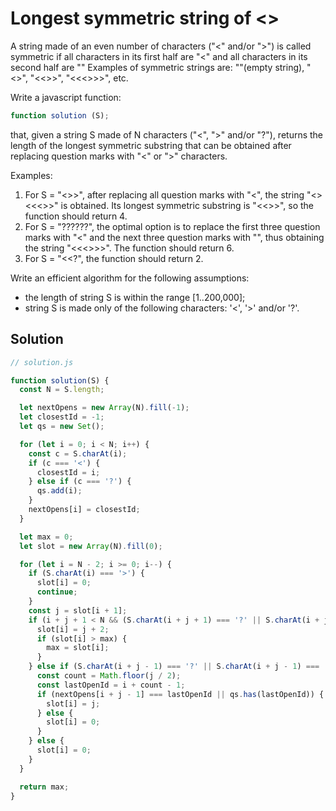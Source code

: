 # Longest symmetric string of <>

A string made of an even number of characters ("<" and/or ">") is called symmetric if all characters in its first half are "<" and all characters in its second half are "" Examples of symmetric strings are: ""(empty string), "<>", "<<>>", "<<<>>>", etc.

Write a javascript function:
  
  ```js
  function solution (S);
  ```

that, given a string S made of N characters ("<", ">" and/or "?"), returns the length of the longest symmetric substring that can be obtained after replacing question marks with "<" or ">" characters.

Examples:

1. For S = "<><??>>", after replacing all question marks with "<", the string "<><<<>>" is obtained. Its longest symmetric substring is "<<>>", so the function should return 4.
2. For S = "??????", the optimal option is to replace the first three question marks with "<" and the next
three question marks with "", thus obtaining the string "<<<>>>". The function should return 6.
3. For S = "<<?", the function should return 2.

Write an efficient algorithm for the following assumptions:

- the length of string S is within the range [1..200,000];
- string S is made only of the following characters: '<', '>' and/or '?'.

## Solution

```js
// solution.js

function solution(S) {
  const N = S.length;

  let nextOpens = new Array(N).fill(-1);
  let closestId = -1;
  let qs = new Set();

  for (let i = 0; i < N; i++) {
    const c = S.charAt(i);
    if (c === '<') {
      closestId = i;
    } else if (c === '?') {
      qs.add(i);
    }
    nextOpens[i] = closestId;
  }

  let max = 0;
  let slot = new Array(N).fill(0);

  for (let i = N - 2; i >= 0; i--) {
    if (S.charAt(i) === '>') {
      slot[i] = 0;
      continue;
    }
    const j = slot[i + 1];
    if (i + j + 1 < N && (S.charAt(i + j + 1) === '?' || S.charAt(i + j + 1) === '>')) {
      slot[i] = j + 2;
      if (slot[i] > max) {
        max = slot[i];
      }
    } else if (S.charAt(i + j - 1) === '?' || S.charAt(i + j - 1) === '>') {
      const count = Math.floor(j / 2);
      const lastOpenId = i + count - 1;
      if (nextOpens[i + j - 1] === lastOpenId || qs.has(lastOpenId)) {
        slot[i] = j;
      } else {
        slot[i] = 0;
      }
    } else {
      slot[i] = 0;
    }
  }

  return max;
}
```
